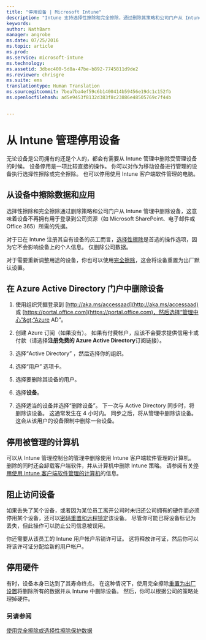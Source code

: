 ```yaml
---
title: "停用设备 | Microsoft Intune"
description: "Intune 支持选择性擦除和完全擦除，通过删除其策略和公司门户从 Intune 管理中删除该设备。"
keywords: 
author: NathBarn
manager: angrobe
ms.date: 07/25/2016
ms.topic: article
ms.prod: 
ms.service: microsoft-intune
ms.technology: 
ms.assetid: 3dbec400-5d8a-47be-b892-7745811d9de2
ms.reviewer: chrisgre
ms.suite: ems
translationtype: Human Translation
ms.sourcegitcommit: 7bea7ba4ef59c6b1400414b59456e19dc1c152fb
ms.openlocfilehash: ad5e9453f8132d383f8c23886e48505769c7f44b


---
```


# 从 Intune 管理停用设备

无论设备是公司拥有的还是个人的，都会有需要从 Intune 管理中删除受管理设备的时候。 设备停用是一项比较直接的操作。 你可以对作为移动设备进行管理的设备执行选择性擦除或完全擦除。 也可以停用使用 Intune 客户端软件管理的电脑。

## 从设备中擦除数据和应用
选择性擦除和完全擦除通过删除策略和公司门户从 Intune 管理中删除设备，这意味着设备不再拥有用于登录到公司资源（如 Microsoft SharePoint、电子邮件或 Office 365）所需的凭据。

对于已在 Intune 注册其自有设备的员工而言，[选择性擦除](use-remote-wipe-to-help-protect-data-using-microsoft-intune.md#selective-wipe)是首选的操作选项，因为它不会影响设备上的个人信息。 仅删除公司数据。

对于需要重新调整用途的设备，你也可以使用[完全擦除](use-remote-wipe-to-help-protect-data-using-microsoft-intune.md#full-wipe)，这会将设备重置为出厂默认设置。

## 在 Azure Active Directory 门户中删除设备

1.  使用组织凭据登录到 [http://aka.ms/accessaad](http://aka.ms/accessaad) 或 [https://portal.office.com](https://portal.office.com)，然后选择“管理中心”&gt;“Azure AD”。

2.  创建 Azure 订阅（如果没有）。 如果有付费帐户，应该不会要求提供信用卡或付款（请选择**注册免费的 Azure Active Directory**订阅链接）。

4.  选择“Active Directory”  ，然后选择你的组织。

5.  选择“用户”  选项卡。

6.  选择要删除其设备的用户。

7.  选择**设备**。

8.  选择适当的设备并选择“删除设备”。 下一次与 Active Directory 同步时，将删除该设备。 这通常发生在 4 小时内。 同步之后，将从管理中删除该设备。 这会从该用户的设备限制中删除一台设备。

## 停用被管理的计算机
可以从 Intune 管理控制台的管理中删除使用 Intune 客户端软件管理的计算机。 删除的同时还会卸载客户端软件，并从计算机中删除 Intune 策略。 请参阅有关[停用使用 Intune 客户端软件管理的计算机](common-windows-pc-management-tasks-with-the-microsoft-intune-computer-client#retire-a-computer.md)的信息。

## 阻止访问设备
如果丢失了某个设备，或者因为某位员工离开公司时未归还公司拥有的硬件而必须停用某个设备，还可以[密码重置和远程锁定](use-remote-lock-and-passcode-reset-in-microsoft-intune.md)该设备。 尽管你可能已将设备标记为丢失，但此操作可以防止公司信息被误用。

你还需要从该员工的 Intune 用户帐户吊销许可证。 这将释放许可证，然后你可以将该许可证分配给新的用户帐户。

## 停用硬件
有时，设备本身已达到了其寿命终点。 在这种情况下，使用完全擦除[重置为出厂设置](use-remote-wipe-to-help-protect-data-using-microsoft-intune.md)将删除所有的数据并从 Intune 中删除设备。 然后，你可以根据公司的策略处理掉硬件。

### 另请参阅
[使用完全擦除或选择性擦除保护数据](use-remote-wipe-to-help-protect-data-using-microsoft-intune.md)



<!--HONumber=Aug16_HO2-->


